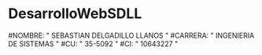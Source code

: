 # DesarrolloWebSDLL

#NOMBRE: " SEBASTIAN DELGADILLO LLANOS "
#CARRERA: " INGENIERIA DE SISTEMAS "
#CU: " 35-5092 "
#CI: " 10643227 "
